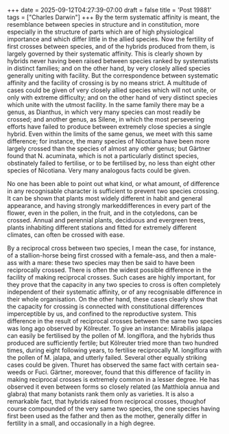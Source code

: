 +++
date = 2025-09-12T04:27:39-07:00
draft = false
title = 'Post 19881'
tags = ["Charles Darwin"]
+++
By the term systematic affinity is meant, the resemblance between species in structure and in constitution, more especially in the structure of parts which are of high physiological importance and which differ little in the allied species. Now the fertility of first crosses between species, and of the hybrids produced from them, is largely governed by their systematic affinity. This is clearly shown by hybrids never having been raised between species ranked by systematists in distinct families; and on the other hand, by very closely allied species generally uniting with facility. But the correspondence between systematic affinity and the facility of crossing is by no means strict. A multitude of cases could be given of very closely allied species which will not unite, or only with extreme difficulty; and on the other hand of very distinct species which unite with the utmost facility. In the same family there may be a genus, as Dianthus, in which very many species can most readily be crossed; and another genus, as Silene, in which the most persevering efforts have failed to produce between extremely close species a single hybrid. Even within the limits of the same genus, we meet with this same difference; for instance, the many species of Nicotiana have been more largely crossed than the species of almost any other genus; but Gärtner found that N. acuminata, which is not a particularly distinct species, obstinately failed to fertilise, or to be fertilised by, no less than eight other species of Nicotiana. Very many analogous facts could be given.

No one has been able to point out what kind, or what amount, of difference in any recognisable character is sufficient to prevent two species crossing. It can be shown that plants most widely different in habit and general appearance, and having strongly markeddifferences in every part of the flower, even in the pollen, in the fruit, and in the cotyledons, can be crossed. Annual and perennial plants, deciduous and evergreen trees, plants inhabiting different stations and fitted for extremely different climates, can often be crossed with ease.

By a reciprocal cross between two species, I mean the case, for instance, of a stallion-horse being first crossed with a female-ass, and then a male-ass with a mare: these two species may then be said to have been reciprocally crossed. There is often the widest possible difference in the facility of making reciprocal crosses. Such cases are highly important, for they prove that the capacity in any two species to cross is often completely independent of their systematic affinity, or of any recognisable difference in their whole organisation. On the other hand, these cases clearly show that the capacity for crossing is connected with constitutional differences imperceptible by us, and confined to the reproductive system. This difference in the result of reciprocal crosses between the same two species was long ago observed by Kölreuter. To give an instance: Mirabilis jalapa can easily be fertilised by the pollen of M. longiflora, and the hybrids thus produced are sufficiently fertile; but Kölreuter tried more than two hundred times, during eight following years, to fertilise reciprocally M. longiflora with the pollen of M. jalapa, and utterly failed. Several other equally striking cases could be given. Thuret has observed the same fact with certain sea-weeds or Fuci. Gärtner, moreover, found that this difference of facility in making reciprocal crosses is extremely common in a lesser degree. He has observed it even between forms so closely related (as Matthiola annua and glabra) that many botanists rank them only as varieties. It is also a remarkable fact, that hybrids raised from reciprocal crosses, thoughof course compounded of the very same two species, the one species having first been used as the father and then as the mother, generally differ in fertility in a small, and occasionally in a high degree.
